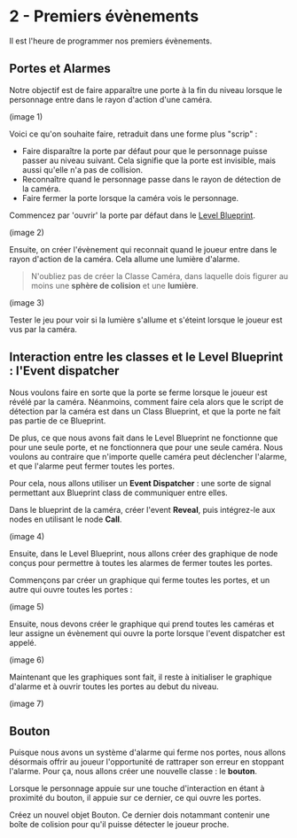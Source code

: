 # 2 - Premiers évènements

Il est l'heure de programmer nos premiers évènements. 

## Portes et Alarmes

Notre objectif est de faire apparaître une porte à la fin du niveau lorsque le personnage entre dans le rayon d'action d'une caméra. 

(image 1)

Voici ce qu'on souhaite faire, retraduit dans une forme plus "scrip" : 
  - Faire disparaître la porte par défaut pour que le personnage puisse passer au niveau suivant. Cela signifie que la porte est invisible, mais aussi qu'elle n'a pas de collision.
  - Reconnaître quand le personnage passe dans le rayon de détection de la caméra.
  - Faire fermer la porte lorsque la caméra vois le personnage. 

Commencez par 'ouvrir' la porte par défaut dans le [Level Blueprint](https://github.com/g404-code-gaming/UnrealEngine_cour/blob/main/Blueprint.md).

(image 2)

Ensuite, on créer l'évènement qui reconnait quand le joueur entre dans le rayon d'action de la caméra. Cela allume une lumière d'alarme.

> N'oubliez pas de créer la Classe Caméra, dans laquelle dois figurer au moins une **sphère de colision** et une **lumière**.

(image 3)

Tester le jeu pour voir si la lumière s'allume et s'éteint lorsque le joueur est vus par la caméra.

## Interaction entre les classes et le Level Blueprint : l'Event dispatcher

Nous voulons faire en sorte que la porte se ferme lorsque le joueur est révélé par la caméra. Néanmoins, comment faire cela alors que le script de détection par la caméra est dans un Class Blueprint, et que la porte ne fait pas partie de ce Blueprint. 

De plus, ce que nous avons fait dans le Level Blueprint ne fonctionne que pour une seule porte, et ne fonctionnera que pour une seule caméra. Nous voulons au contraire que n'importe quelle caméra peut déclencher l'alarme, et que l'alarme peut fermer toutes les portes.

Pour cela, nous allons utiliser un **Event Dispatcher** : une sorte de signal permettant aux Blueprint class de communiquer entre elles.

Dans le blueprint de la caméra, créer l'event **Reveal**, puis intégrez-le aux nodes en utilisant le node **Call**. 

(image 4)

Ensuite, dans le Level Blueprint, nous allons créer des graphique de node conçus pour permettre à toutes les alarmes de fermer toutes les portes. 

Commençons par créer un graphique qui ferme toutes les portes, et un autre qui ouvre toutes les portes : 

(image 5)

Ensuite, nous devons créer le graphique qui prend toutes les caméras et leur assigne un évènement qui ouvre la porte lorsque l'event dispatcher est appelé. 

(image 6) 

Maintenant que les graphiques sont fait, il reste à initialiser le graphique d'alarme et à ouvrir toutes les portes au debut du niveau. 

(image 7) 

## Bouton 

Puisque nous avons un système d'alarme qui ferme nos portes, nous allons désormais offrir au joueur l'opportunité de rattraper son erreur en stoppant l'alarme. Pour ça, nous allons créer une nouvelle classe : le **bouton**. 

Lorsque le personnage appuie sur une touche d'interaction en étant à proximité du bouton, il appuie sur ce dernier, ce qui ouvre les portes. 

Créez un nouvel objet Bouton. Ce dernier dois notammant contenir une boîte de colision pour qu'il puisse détecter le joueur proche. 



